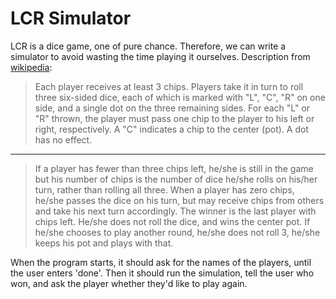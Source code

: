 
# LCR Simulator

LCR is a dice game, one of pure chance. Therefore, we can write a simulator to avoid wasting the time playing it ourselves. Description from [wikipedia](https://en.wikipedia.org/wiki/LCR_(dice_game)):

> Each player receives at least 3 chips. Players take it in turn to roll three six-sided dice, each of which is marked with "L", "C", "R" on one side, and a single dot on the three remaining sides. For each "L" or "R" thrown, the player must pass one chip to the player to his left or right, respectively. A "C" indicates a chip to the center (pot). A dot has no effect.
____________________________________________________________________________________
>If a player has fewer than three chips left, he/she is still in the game but his number of chips is the number of dice he/she rolls on his/her turn, rather than rolling all three. When a player has zero chips, he/she passes the dice on his turn, but may receive chips from others and take his next turn accordingly. The winner is the last player with chips left. He/she does not roll the dice, and wins the center pot. If he/she chooses to play another round, he/she does not roll 3, he/she keeps his pot and plays with that.

When the program starts, it should ask for the names of the players, until the user enters 'done'. Then it should run the simulation, tell the user who won, and ask the player whether they'd like to play again.
